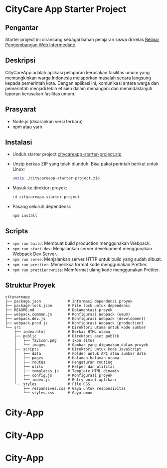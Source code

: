 # CityCare App Starter Project

## Pengantar

Starter project ini dirancang sebagai bahan pelajaran siswa di kelas [Belajar Pengembangan Web Intermediate](https://www.dicoding.com/academies/219).

## Deskripsi
CityCareApp adalah aplikasi pelaporan kerusakan fasilitas umum yang memungkinkan warga Indonesia melaporkan masalah secara langsung kepada pemerintah kota. Dengan aplikasi ini, komunikasi antara warga dan pemerintah menjadi lebih efisien dalam menangani dan menindaklanjuti laporan kerusakan fasilitas umum.

## Prasyarat

- Node.js (disarankan versi terbaru)
- npm atau yarn

## Instalasi

- Unduh starter project [citycareapp-starter-project.zip](https://raw.githubusercontent.com/dicodingacademy/a219-web-intermediate-labs/099-shared-files/citycareapp-starter-project.zip).
- Unzip berkas ZIP yang telah diunduh. Bisa pakai perintah berikut untuk Linux:
  ```bash
  unzip ./citycareapp-starter-project.zip
  ```

- Masuk ke direktori proyek:
  ```bash
  cd citycareapp-starter-project
  ```

- Pasang seluruh dependensi:
  ```bash
  npm install
  ```

## Scripts

- `npm run build`: Membuat build production menggunakan Webpack.
- `npm run start-dev`: Menjalankan server development menggunakan Webpack Dev Server.
- `npm run serve`: Menjalankan server HTTP untuk build yang sudah dibuat.
- `npm run prettier`: Memeriksa format kode menggunakan Prettier.
- `npm run prettier:write`: Memformat ulang kode menggunakan Prettier.

## Struktur Proyek

```plaintext
citycareapp
├── package.json            # Informasi dependensi proyek
├── package-lock.json       # File lock untuk dependensi
├── README.md               # Dokumentasi proyek
├── webpack.common.js       # Konfigurasi Webpack (umum)
├── webpack.dev.js          # Konfigurasi Webpack (development)
├── webpack.prod.js         # Konfigurasi Webpack (production)
└── src                     # Direktori utama untuk kode sumber
    ├── index.html          # Berkas HTML utama
    ├── public              # Direktori aset publik
    │   ├── favicon.png     # Ikon situs
    │   └── images          # Gambar yang digunakan dalam proyek
    ├── scripts             # Direktori untuk kode JavaScript
    │   ├── data            # Folder untuk API atau sumber data
    │   ├── pages           # Halaman-halaman utama
    │   ├── routes          # Pengaturan routing
    │   ├── utils           # Helper dan utilitas
    │   ├── templates.js    # Template HTML dinamis
    │   ├── config.js       # Konfigurasi proyek
    │   └── index.js        # Entry point aplikasi
    └── styles              # File CSS
        ├── responsives.css # Gaya untuk responsivitas
        └── styles.css      # Gaya umum
```
# City-App
# City-App
# City-App
